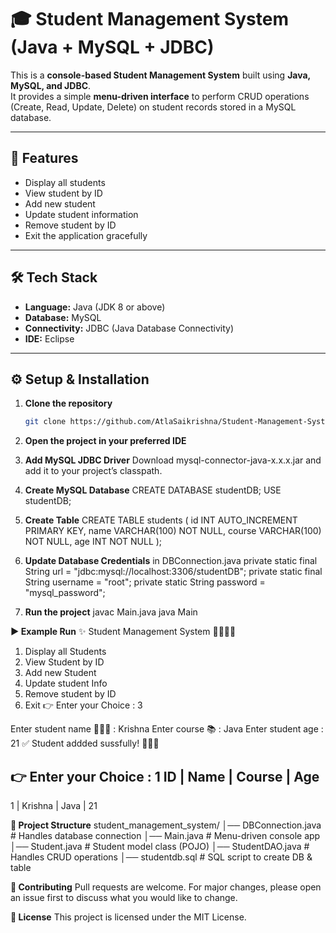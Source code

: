 # 🎓 Student Management System (Java + MySQL + JDBC)

This is a **console-based Student Management System** built using **Java, MySQL, and JDBC**.  
It provides a simple **menu-driven interface** to perform CRUD operations (Create, Read, Update, Delete) on student records stored in a MySQL database.

---

## 📖 Features
- Display all students
- View student by ID
- Add new student
- Update student information
- Remove student by ID
- Exit the application gracefully

---

## 🛠 Tech Stack
- **Language:** Java (JDK 8 or above)  
- **Database:** MySQL  
- **Connectivity:** JDBC (Java Database Connectivity)  
- **IDE:** Eclipse  

---

## ⚙️ Setup & Installation

1. **Clone the repository**
   ```bash
   git clone https://github.com/AtlaSaikrishna/Student-Management-System.git

2. **Open the project in your preferred IDE**

3. **Add MySQL JDBC Driver**
   Download mysql-connector-java-x.x.x.jar and add it to your project’s classpath.
4. **Create MySQL Database**
   CREATE DATABASE studentDB;
   USE studentDB;
5. **Create Table**
   CREATE TABLE students (
    id INT AUTO_INCREMENT PRIMARY KEY,
    name VARCHAR(100) NOT NULL,
    course VARCHAR(100) NOT NULL,
    age INT NOT NULL
   );
6. **Update Database Credentials** in DBConnection.java
   private static final String url = "jdbc:mysql://localhost:3306/studentDB";
   private static final String username = "root";
   private static String password = "mysql_password";
7. **Run the project**
   javac Main.java
   java Main

   
**▶️ Example Run**
   ✨ Student Management System 👨🏻‍🎓🌟
1. Display all Students
2. View Student by ID
3. Add new Student
4. Update student Info
5. Remove student by ID
6. Exit
👉 Enter your Choice : 3

Enter student name 👨🏻‍🎓 : Krishna
Enter course 📚 : Java
Enter student age : 21
✅ Student addded sussfully! 🤹‍♂✅


👉 Enter your Choice : 1
ID    | Name            | Course     | Age
-----------------------------------------------------
1     | Krishna         | Java       | 21


**📂 Project Structure**
student_management_system/
│── DBConnection.java   # Handles database connection
│── Main.java           # Menu-driven console app
│── Student.java        # Student model class (POJO)
│── StudentDAO.java     # Handles CRUD operations
│── studentdb.sql       # SQL script to create DB & table

**🤝 Contributing**
Pull requests are welcome. For major changes, please open an issue first to discuss what you would like to change.

**📄 License**
This project is licensed under the MIT License.


   
 
